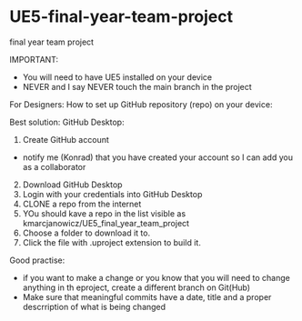 # UE5-final-year-team-project
final year team project

IMPORTANT:
- You will need to have UE5 installed on your device
- NEVER and I say NEVER touch the main branch in the project

For Designers:
How to set up GitHub repository (repo) on your device:

Best solution: GitHub Desktop:

1. Create GitHub account
  - notify me (Konrad) that you have created your account so I can add you as a collaborator
2. Download GitHub Desktop
3. Login with your credentials into GitHub Desktop
4. CLONE a repo from the internet
5. YOu should kave a repo in the list visible as kmarcjanowicz/UE5_final_year_team_project
6. Choose a folder to download it to.
7. Click the file with .uproject extension to build it.

Good practise:
- if you want to make a change or you know that you will need to change anything in th eproject, create a different branch on Git(Hub)
- Make sure that meaningful commits have a date, title and a proper descrription of what is being changed
